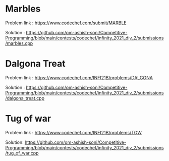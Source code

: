 # Marbles
Problem link : https://www.codechef.com/submit/MARBLE

Solution : https://github.com/om-ashish-soni/Competitive-Programming/blob/main/contests/codechef/infinity_2021_div_2/submissions/marbles.cpp

# Dalgona Treat
Problem link : https://www.codechef.com/INFI21B/problems/DALGONA

Solution : https://github.com/om-ashish-soni/Competitive-Programming/blob/main/contests/codechef/infinity_2021_div_2/submissions/dalgona_treat.cpp

# Tug of war
Problem link : https://www.codechef.com/INFI21B/problems/TOW

Solution: https://github.com/om-ashish-soni/Competitive-Programming/blob/main/contests/codechef/infinity_2021_div_2/submissions/tug_of_war.cpp
